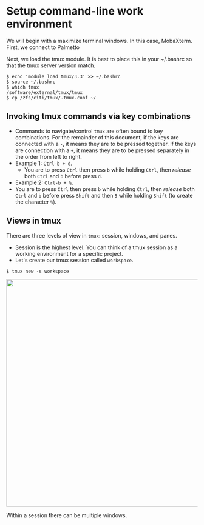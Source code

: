 # Setup command-line work environment

We will begin with a maximize terminal windows. In this case, MobaXterm. 
First, we connect to Palmetto

Next, we load the tmux module. It is best to place this in your ~/.bashrc so that the tmux server version match. 

~~~
$ echo 'module load tmux/3.3' >> ~/.bashrc
$ source ~/.bashrc
$ which tmux
/software/external/tmux/tmux
$ cp /zfs/citi/tmux/.tmux.conf ~/
~~~

## Invoking tmux commands via key combinations

- Commands to navigate/control `tmux` are often bound to key combinations. For the remainder of this document, if 
the keys are connected with a `-`, it means they are to be pressed together. If the keys are connection with a `+`, 
it means they are to be pressed separately in the order from left to right. 
- Example 1: `Ctrl-b + d`. 
  - You are to press `Ctrl` then press `b` while holding `Ctrl`, then *release* both `Ctrl` and `b` before press `d`. 
- Example 2: `Ctrl-b + %`. 
- You are to press `Ctrl` then press `b` while holding `Ctrl`, then *release* both `Ctrl` and `b` before press `Shift` 
and then `5` while holding `Shift` (to create the character `%`). 

## Views in tmux

There are three levels of view in `tmux`: session, windows, and panes. 
- Session is the highest level. You can think of a tmux session as a 
working environment for a specific project. 
- Let's create our tmux session called `workspace`. 

~~~
$ tmux new -s workspace
~~~

<img src="../../images/advanced/cli/tmux_01.png" style="width:600px">  

Within a session there can be multiple windows. 







